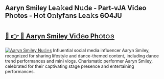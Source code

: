 ## Aaryn Smiley Le𝚊𝚔ed N𝚞𝚍e - Part-vJA Vi𝚍eo Ph𝚘tos - H𝚘t O𝚗lyf𝚊ns Le𝚊𝚔s 6O4JU

# <h2><a href="http://hf5wvt.feru.top/?c=Aaryn+Smiley">🔗 👉 🔴 Aaryn Smiley Vi𝚍𝚎o Ph𝚘t𝚘𝚜</a></h2>

[![Aaryn Smiley Nu𝚍𝚎s](https://i.imgur.com/0TWrTi3.gif)](http://hf5wvt.feru.top/?c=Aaryn+Smiley)
Influential social media influencer Aaryn Smiley, recognized for sharing lifestyle and dance-themed content, including dance trend performances and mini vlogs. Charismatic performer Aaryn Smiley, celebrated for their captivating stage presence and entertaining performances. 
